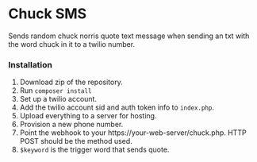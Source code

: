 # Chuck SMS

Sends random chuck norris quote text message when sending an txt with the word chuck in it to a twilio number.

### Installation

1) Download zip of the repository.
2) Run `composer install`
3) Set up a twilio account.
4) Add the twilio account sid and auth token info to `index.php`.
5) Upload everything to a server for hosting.
6) Provision a new phone number.
7) Point the webhook to your https://your-web-server/chuck.php.  HTTP POST should be the method used.
8) `$keyword` is the trigger word that sends quote.
